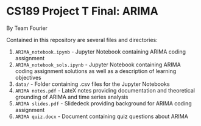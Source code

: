# CS189 Project T Final: ARIMA
By Team Fourier

Contained in this repository are several files and directories:
1. ``ARIMA_notebook.ipynb`` - Jupyter Notebook containing ARIMA coding assignment
2. ``ARIMA_notebook_sols.ipynb`` - Jupyter Notebook containing ARIMA coding assignment solutions     as well as a description of learning objectives
3.  ``data/`` - Folder containing .csv files for the Jupyter Notebooks
4. ``ARIMA notes.pdf`` - LateX notes providing documentation and theoretical grounding of ARIMA and time series analysis
5. ``ARIMA slides.pdf`` - Slidedeck providing background for ARIMA coding assignment
6. ``ARIMA quiz.docx`` - Document containing quiz questions about ARIMA